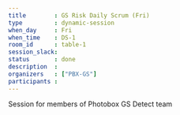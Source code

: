 ```yaml
---
title        : GS Risk Daily Scrum (Fri)
type         : dynamic-session
when_day     : Fri
when_time    : DS-1
room_id      : table-1
session_slack: 
status       : done
description  :
organizers   : ["PBX-GS"]
participants :
---
```



Session for members of Photobox GS Detect team
